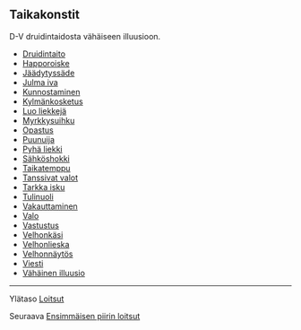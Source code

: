 ## Taikakonstit

D-V druidintaidosta vähäiseen illuusioon.

 - [Druidintaito](Druidintaito)
 - [Happoroiske](Happoroiske)
 - [Jäädytyssäde](Jäädytyssäde)
 - [Julma iva](Julma_iva)
 - [Kunnostaminen](Kunnostaminen)
 - [Kylmänkosketus](Kylmänkosketus)
 - [Luo liekkejä](Luo_liekkejä)
 - [Myrkkysuihku](Myrkkysuihku)
 - [Opastus](Opastus)
 - [Puunuija](Puunuija)
 - [Pyhä liekki](Pyhä_liekki)
 - [Sähköshokki](Sähköshokki)
 - [Taikatemppu](Taikatemppu)
 - [Tanssivat valot](Tanssivat_valot)
 - [Tarkka isku](Tarkka_isku)
 - [Tulinuoli](Tulinuoli)
 - [Vakauttaminen](Vakauttaminen)
 - [Valo](Valo)
 - [Vastustus](Vastustus)
 - [Velhonkäsi](Velhonkäsi)
 - [Velhonlieska](Velhonlieska)
 - [Velhonnäytös](Velhonnäytös)
 - [Viesti](Viesti)
 - [Vähäinen illuusio](Vähäinen_illuusio)
 
----

Ylätaso [Loitsut](Loitsut)

Seuraava [Ensimmäisen piirin loitsut](1_piirin_loitsut)